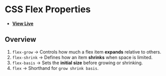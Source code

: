 # CSS Flex Properties

- [**View Live**](https://tahmid-sarker.github.io/Modern-HTML-CSS-Notes/06-CSS-Flexbox/03-Flex-Properties/)

## Overview

1. `flex-grow` → Controls how much a flex item **expands** relative to others.
2. `flex-shrink` → Defines how an item **shrinks** when space is limited.
3. `flex-basis` → Sets the **initial size** before growing or shrinking.
4. `flex` → Shorthand for `grow shrink basis`.